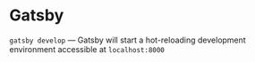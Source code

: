 # Gatsby

`gatsby develop` — Gatsby will start a hot-reloading development environment accessible at `localhost:8000`